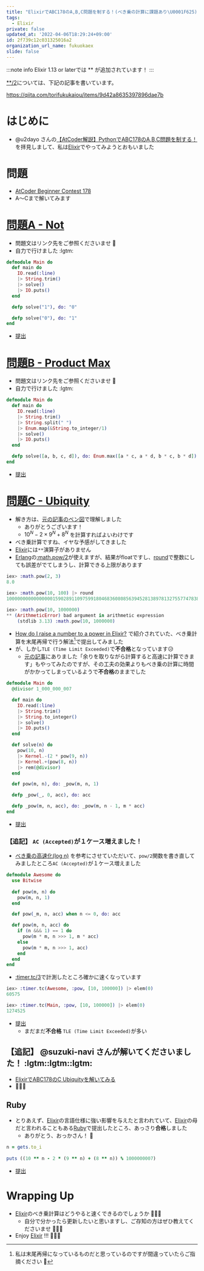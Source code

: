 ```yaml
---
title: "ElixirでABC178のA,B,C問題を制する！(べき乗の計算に課題あり\U0001F625)"
tags:
  - Elixir
private: false
updated_at: '2022-04-06T18:29:24+09:00'
id: 2f739c12c031325016a2
organization_url_name: fukuokaex
slide: false
---
```

:::note info
Elixir 1.13 or laterでは ** が追加されています！
:::

[**/2](https://hexdocs.pm/elixir/Kernel.html#**/2)については、下記の記事を書いています。

https://qiita.com/torifukukaiou/items/9d42a8635397896dae7b

# はじめに
- @u2dayo さんの[【AtCoder解説】PythonでABC178のA,B,C問題を制する！](https://qiita.com/u2dayo/items/98917c94c89c77b9b3a1)を拝見しまして、私は[Elixir](https://elixir-lang.org/)でやってみようとおもいました

# 問題
- [AtCoder Beginner Contest 178](https://atcoder.jp/contests/abc178)
- A〜Cまで解いてみます

# [問題A - Not](https://atcoder.jp/contests/abc178/tasks/abc178_a)
- 問題文はリンク先をご参照くださいませ :bow:
- 自力で行けました :lgtm:

```elixir
defmodule Main do
  def main do
    IO.read(:line)
    |> String.trim()
    |> solve()
    |> IO.puts()
  end

  defp solve("1"), do: "0"

  defp solve("0"), do: "1"
end
```

- [提出](https://atcoder.jp/contests/abc178/submissions/17012080)

# [問題B - Product Max](https://atcoder.jp/contests/abc178/tasks/abc178_b)
- 問題文はリンク先をご参照くださいませ :bow:
- 自力で行けました :lgtm:

```elixir
defmodule Main do
  def main do
    IO.read(:line)
    |> String.trim()
    |> String.split(" ")
    |> Enum.map(&String.to_integer/1)
    |> solve()
    |> IO.puts()
  end

  defp solve([a, b, c, d]), do: Enum.max([a * c, a * d, b * c, b * d])
end
```

- [提出](https://atcoder.jp/contests/abc178/submissions/17012131)

# [問題C - Ubiquity](https://atcoder.jp/contests/abc178/tasks/abc178_c)
- 解き方は、[元の記事のベン図](https://qiita.com/u2dayo/items/98917c94c89c77b9b3a1#%E8%80%83%E5%AF%9F-1)で理解しました
    - ありがとうございます！
    - $10^N - 2 × 9^N + 8^N$ を計算すればよいわけです
- べき乗計算ですね、イヤな予感がしてきました
- [Elixir](https://elixir-lang.org/)には`**`演算子がありません
- [Erlang](https://www.erlang.org/)の[:math.pow/2](https://erlang.org/doc/man/math.html#pow-2)が使えますが、結果がfloatですし、[round](https://hexdocs.pm/elixir/Kernel.html#round/1)で整数にしても誤差がでてしまうし、計算できる上限があります

```elixir
iex> :math.pow(2, 3)
8.0

iex> :math.pow(10, 100) |> round
10000000000000000159028911097599180468360808563945281389781327557747838772170381060813469985856815104

iex> :math.pow(10, 1000000)
** (ArithmeticError) bad argument in arithmetic expression
    (stdlib 3.13) :math.pow(10, 1000000)
```

- [How do I raise a number to a power in Elixir?](https://stackoverflow.com/questions/32024156/how-do-i-raise-a-number-to-a-power-in-elixir/32030190) で紹介されていた、べき乗計算を末尾再帰で行う解法[^1]で提出してみました
- が、しかし`TLE (Time Limit Exceeded)`で**不合格**となっています😥
    - [元の記事](https://qiita.com/u2dayo/items/98917c94c89c77b9b3a1#%E5%AE%9F%E8%A3%85)にありました「余りを取りながら計算すると高速に計算できます」もやってみたのですが、その工夫の効果よりもべき乗の計算に時間がかかってしまっているようで**不合格**のままでした

[^1]: 私は末尾再帰になっているものだと思っているのですが間違っていたらご指摘ください :bow: 

```elixir
defmodule Main do
  @divisor 1_000_000_007

  def main do
    IO.read(:line)
    |> String.trim()
    |> String.to_integer()
    |> solve()
    |> IO.puts()
  end

  def solve(n) do
    pow(10, n)
    |> Kernel.-(2 * pow(9, n))
    |> Kernel.+(pow(8, n))
    |> rem(@divisor)
  end

  def pow(m, n), do: _pow(m, n, 1)

  defp _pow(_, 0, acc), do: acc

  defp _pow(m, n, acc), do: _pow(m, n - 1, m * acc)
end
```

- [提出](https://atcoder.jp/contests/abc178/submissions/17049260)

### 【追記】 `AC (Accepted)`が１ケース増えました！
- [べき乗の高速化(log n)](https://ttrsq.exblog.jp/24414256/) を参考にさせていただいて、`pow/2`関数を書き直してみましたところ`AC (Accepted)`が１ケース増えました

```elixir
defmodule Awesome do
  use Bitwise
 
  def pow(m, n) do
    pow(m, n, 1)
  end

  def pow(_m, n, acc) when n <= 0, do: acc

  def pow(m, n, acc) do
    if (n &&& 1) == 1 do
      pow(m * m, n >>> 1, m * acc)
    else
      pow(m * m, n >>> 1, acc)
    end
  end
end
```
- [:timer.tc/3](https://erlang.org/doc/man/timer.html#tc-3)で計測したところ確かに速くなっています

```elixir
iex> :timer.tc(Awesome, :pow, [10, 100000]) |> elem(0)     
60575

iex> :timer.tc(Main, :pow, [10, 100000]) |> elem(0)
1274525
```

- [提出](https://atcoder.jp/contests/abc178/submissions/17052123)
    - まだまだ**不合格** `TLE (Time Limit Exceeded)`が多い

## 【追記】 @suzuki-navi さんが解いてくださいました！ :lgtm::lgtm::lgtm: 
- [ElixirでABC178のC Ubiquityを解いてみる](https://qiita.com/suzuki-navi/items/d29175b2baed42bbca7a)
- :tada::tada::tada: 

## Ruby
- とりあえず、[Elixir](https://elixir-lang.org/)の言語仕様に強い影響を与えたと言われていて、[Elixir](https://elixir-lang.org/)の母だと言われることもある[Ruby](https://www.ruby-lang.org/ja/)で提出したところ、あっさり**合格**しました
    - ありがとう、おっかさん！ :woman:

```ruby
n = gets.to_i
 
puts ((10 ** n - 2 * (9 ** n) + (8 ** n)) % 1000000007)
```

- [提出](https://atcoder.jp/contests/abc178/submissions/17048026)


# Wrapping Up
- [Elixir](https://elixir-lang.org/)のべき乗計算はどうやると速くできるのでしょうか :thinking::thinking::thinking: 
    - 自分で分かったら更新したいと思いますし、ご存知の方はぜひ教えてくださいませ :bow::bow::bow: 
- Enjoy [Elixir](https://elixir-lang.org/) !!! :rocket::rocket::rocket: 

